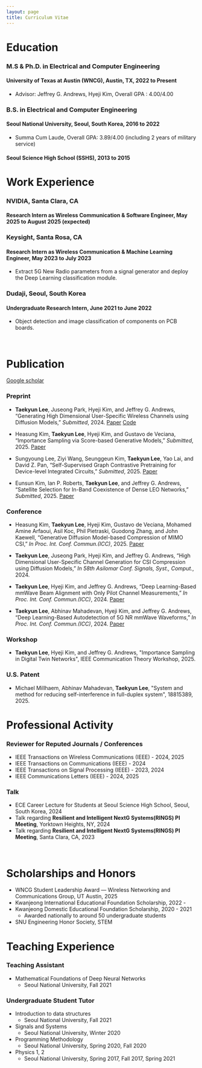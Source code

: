 ```yaml
---
layout: page
title: Curriculum Vitae
---
```



# Education

### M.S & Ph.D. in Electrical and Computer Engineering
#### University of Texas at Austin (WNCG), Austin, TX, 2022 to Present

* Advisor: Jeffrey G. Andrews, Hyeji Kim, Overall GPA : 4.00/4.00

### B.S. in Electrical and Computer Engineering
#### Seoul National University, Seoul, South Korea,	2016 to 2022

* Summa Cum Laude, Overall GPA: 3.89/4.00 (including 2 years of military service)

#### Seoul Science High School (SSHS), 2013 to 2015

# Work Experience

### NVIDIA, Santa Clara, CA
#### Research Intern as Wireless Communication & Software Engineer,	May 2025 to August 2025 (expected)

### Keysight, Santa Rosa, CA
#### Research Intern as Wireless Communication & Machine Learning Engineer,	May 2023 to July 2023

* Extract 5G New Radio parameters from a signal generator and deploy the Deep Learning classification module.

### Dudaji, Seoul, South Korea
#### Undergraduate Research Intern,	June 2021 to June 2022

* Object detection and image classification of components on PCB boards.
  
<br/>

# Publication

[Google scholar](https://scholar.google.com/citations?hl=ko&view_op=list_works&gmla=AC6lMd9r1b2qY7o9tvT95_yapyVXEJ3PV8j6vjoGcCgwl6e9nrUTdU2dduX9yYdDHfk4bNlyvIZ6_2k9LRjfSJnSx13HgLEHynLrbhyHJa1eWwU2-FSRvy80JoNIJbA&user=6xx9P3oAAAAJ)

### Preprint

- **Taekyun Lee**, Juseong Park, Hyeji Kim, and Jeffrey G. Andrews, “Generating High Dimensional User-Specific Wireless Channels using Diffusion Models,” _Submitted_, 2024. [Paper](https://www.arxiv.org/abs/2409.03924) [Code](https://github.com/taekyunl/cDDIM)

- Heasung Kim, **Taekyun Lee**, Hyeji Kim, and Gustavo de Veciana, “Importance Sampling via Score-based Generative Models,” _Submitted_, 2025. [Paper](https://www.arxiv.org/abs/2502.04646)

- Sungyoung Lee, Ziyi Wang, Seunggeun Kim, **Taekyun Lee**, Yao Lai, and David Z. Pan, “Self-Supervised Graph Contrastive Pretraining for Device-level Integrated Circuits,” _Submitted_, 2025. [Paper](https://www.arxiv.org/abs/2502.08949)

- Eunsun Kim, Ian P. Roberts, **Taekyun Lee**, and Jeffrey G. Andrews, “Satellite Selection for In-Band Coexistence of Dense LEO Networks,” _Submitted_, 2025. [Paper](https://arxiv.org/abs/2503.15262)

### Conference

-  Heasung Kim, **Taekyun Lee**, Hyeji Kim, Gustavo de Veciana, Mohamed Amine Arfaoui, Asil Koc, Phil Pietraski, Guodong Zhang, and John Kaewell, “Generative Diffusion Model-based Compression of MIMO CSI,” _In Proc. Int. Conf. Commun.(ICC)_, 2025. [Paper](https://arxiv.org/abs/2503.03753)

- **Taekyun Lee**, Juseong Park, Hyeji Kim, and Jeffrey G. Andrews, “High Dimensional User-Specific Channel Generation for CSI
Compression using Diffusion Models,” _In 58th Asilomar Conf. Signals, Syst., Comput._, 2024.

- **Taekyun Lee**, Hyeji Kim, and Jeffrey G. Andrews, “Deep Learning-Based mmWave Beam Alignment with Only Pilot Channel Measurements,” _In Proc. Int. Conf. Commun.(ICC)_, 2024. [Paper](https://ieeexplore.ieee.org/abstract/document/10622318)

- **Taekyun Lee**, Abhinav Mahadevan, Hyeji Kim, and Jeffrey G. Andrews, “Deep Learning-Based Autodetection of 5G NR mmWave Waveforms,” _In Proc. Int. Conf. Commun.(ICC)_, 2024. [Paper](https://ieeexplore.ieee.org/abstract/document/10623118)

### Workshop

- **Taekyun Lee**, Hyeji Kim, and Jeffrey G. Andrews, "Importance Sampling in Digital Twin Networks", IEEE Communication Theory Workshop, 2025.

### U.S. Patent

- Michael Millhaem, Abhinav Mahadevan, **Taekyun Lee**, "System and method for reducing self-interference in full-duplex system", 18815389, 2025.

# Professional Activity

### Reviewer for Reputed Journals / Conferences

* IEEE Transactions on Wireless Communications (IEEE) - 2024, 2025
* IEEE Transactions on Communications (IEEE) - 2024
* IEEE Transactions on Signal Processing (IEEE) - 2023, 2024
* IEEE Communications Letters (IEEE) - 2024, 2025

### Talk

* ECE Career Lecture for Students at Seoul Science High School, Seoul, South Korea, 2024
* Talk regarding **Resilient and Intelligent NextG Systems(RINGS) PI Meeting**, Yorktown Heights, NY, 2024
* Talk regarding **Resilient and Intelligent NextG Systems(RINGS) PI Meeting**, Santa Clara, CA, 2023


<br/>

# Scholarships and Honors

* WNCG Student Leadership Award — Wireless Networking and Communications Group, UT Austin, 2025
* Kwanjeong International Educational Foundation Scholarship, 2022 - 
* Kwanjeong Domestic Educational Foundation Scholarship, 2020 - 2021
  * Awarded nationally to around 50 undergraduate students
* SNU Engineering Honor Society, STEM



# Teaching Experience

### Teaching Assistant

* Mathematical Foundations of Deep Neural Networks 
  * Seoul National University, Fall 2021
 
### Undergraduate Student Tutor

* Introduction to data structures 
  * Seoul National University, Fall 2021
* Signals and Systems
  * Seoul National University, Winter 2020
* Programming Methodology
  * Seoul National University, Spring 2020, Fall 2020
* Physics 1, 2
  * Seoul National University, Spring 2017, Fall 2017, Spring 2021
